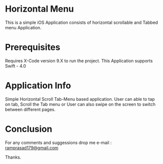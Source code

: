 # Horizontal Menu
This is a simple iOS Application consists of horizontal scrollable and Tabbed menu Application.

# Prerequisites 
Requires X-Code version 9.X to run the project.
This Application supports Swift - 4.0

# Application Info

Simple Horizontal Scroll Tab-Menu based application. User can able to tap on tab, Scroll the Tab menu or User can also swipe
on the screen to switch between different pages.

# Conclusion
For any comments and suggessions drop me e-mail : ramprasad179@gmail.com

Thanks.
